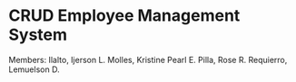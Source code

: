 # CRUD Employee Management System

Members:
Ilalto, Ijerson L.
Molles, Kristine Pearl E.
Pilla, Rose R.
Requierro, Lemuelson D.
